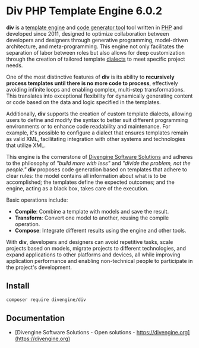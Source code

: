 # Div PHP Template Engine 6.0.2

**div** is a [template engine](https://en.wikipedia.org/wiki/Template_processor) and [code generator tool](https://en.wikipedia.org/wiki/Code_generation_%28compiler%29) tool written in [PHP](http://php.net/) and developed since 2011, designed to optimize collaboration between developers and designers through generative programming, model-driven architecture, and meta-programming. This engine not only facilitates the separation of labor between roles but also allows for deep customization through the creation of tailored template [dialects](https://dialector.divengine.org) to meet specific project needs.

One of the most distinctive features of **div** is its ability to **recursively process templates until there is no more code to process**, effectively avoiding infinite loops and enabling complex, multi-step transformations. This translates into exceptional flexibility for dynamically generating content or code based on the data and logic specified in the templates.

Additionally, **div** supports the creation of custom template dialects, allowing users to define and modify the syntax to better suit different programming environments or to enhance code readability and maintenance. For example, it's possible to configure a dialect that ensures templates remain as valid XML, facilitating integration with other systems and technologies that utilize XML.

This engine is the cornerstone of [Divengine Software Solutions](https://divengine.com) and adheres to the philosophy of *"build more with less"* and *"divide the problem, not the people."* **div** proposes code generation based on templates that adhere to clear rules: the model contains all information about what is to be accomplished; the templates define the expected outcomes; and the engine, acting as a black box, takes care of the execution.

Basic operations include:

- **Compile**: Combine a template with models and save the result.
- **Transform**: Convert one model to another, reusing the compile operation.
- **Compose**: Integrate different results using the engine and other tools.

With **div**, developers and designers can avoid repetitive tasks, scale projects based on models, migrate projects to different technologies, and expand applications to other platforms and devices, all while improving application performance and enabling non-technical people to participate in the project's development.

## Install

```bash
composer require divengine/div
```

## Documentation

- [Divengine Software Solutions - Open solutions - https://divengine.org](https://divengine.org)
